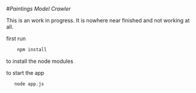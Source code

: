 #_Paintings Model Crawler_

This is an work in progress. It is nowhere near finished and not working at all. 

first run
```sh
    npm install 
```
 
to install the node modules

to start the app
 ```sh
    node app.js 
 ```